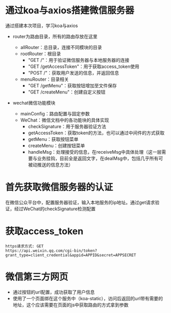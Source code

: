 # 通过koa与axios搭建微信服务器
通过搭建本次项目，学习koa与axios

- router为路由目录，所有的路由存放在这里
  - allRouter：总目录，连接不同模块的目录
  - rootRouter：根目录
    - "GET /"：用于验证微信服务器与本地服务器的连接
    - "GET /getAccessToken"：用于获取access_token使用
    - "POST /"：获取用户发送的信息，并返回信息
  - menuRouter：目录相关
    - "GET /getMenu"：获取按钮增加至文件保存
    - "GET /createMenu"：创建自定义按钮

- wechat微信功能模块
  - mainConfig：路由配置与固定参数
  - WeChat：微信文档中的各功能块的具体实现
    - checkSignature：用于服务器验证方法
    - getAccessToken：获取token的方法，也可以通过中间件的方式获取
    - getMenu：获取按钮菜单
    - createMenu：创建按钮菜单
    - handleMsg：处理接受的信息，在receiveMsg中具体处理（这一层需要与业务挂钩，目前全是返回文字，在dealMsg中，包括几乎所有可被动推送的信息方法）

# 首先获取微信服务器的认证
在微信公众平台中，配置服务器验证，输入本地服务的ip地址。通过get请求验证，经过WeChat的checkSignature检测配置

# 获取access_token
```
https请求方式: GET
https://api.weixin.qq.com/cgi-bin/token?grant_type=client_credential&appid=APPID&secret=APPSECRET
```

# 微信第三方网页
- 通过按钮的url配置，成功获取了用户信息
- 使用了一个页面绑在这个服务中（koa-static），访问后返回的url带有需要的地址，这个应该需要在页面的js中获取路由的方式拿到参数